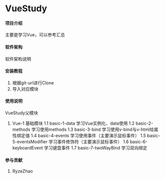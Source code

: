 # VueStudy

#### 项目介绍
主要是学习Vue，可以参考汇总


#### 软件架构
软件架构说明


#### 安装教程
1. 根据git-url进行Clone
2. 导入对应模块

#### 使用说明
VueStudy父模块


1.  Vue-1                       基础模块
1.1 basic-1-data                学习Vue实例化、data使用
1.2 basic-2-methods             学习使用methods
1.3 basic-3-bind                学习使用v-bind与v-html给属性绑定值
1.4 basic-4-events              学习使用事件（主要演示鼠标事件）
1.5 basic-5-eventsModifier      学习事件修饰符（主要演示鼠标事件）
1.6 basic-6-keyboardEvent       学习键盘事件
1.7 basic-7-twoWayBind          学习双向绑定

#### 参与贡献
1. RyzeZhao

#### 
